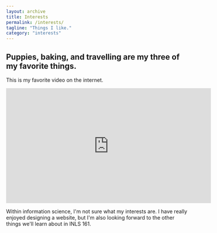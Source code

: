 ```yaml
---
layout: archive
title: Interests
permalink: /interests/
tagline: "Things I like."
category: "interests"
---
```

<h2>Puppies, baking, and travelling are my three of my favorite things.</h2>

This is my favorite video on the internet.
<iframe width="560" height="315" src="https://www.youtube.com/embed/FXTl2Ou-j1I" frameborder="0" allowfullscreen></iframe>

Within information science, I'm not sure what my interests are. I have really enjoyed designing a website, 
but I'm also looking forward to the other things we'll learn about in INLS 161. 